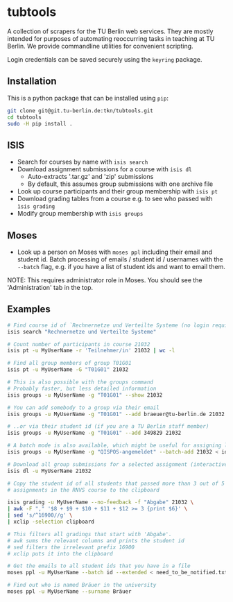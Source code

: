# tubtools

A collection of scrapers for the TU Berlin web services. They are mostly intended for purposes of automating reoccurring
tasks in teaching at TU Berlin. We provide commandline utilities for convenient scripting.

Login credentials can be saved securely using the `keyring` package.

## Installation

This is a python package that can be installed using `pip`:

```sh
git clone git@git.tu-berlin.de:tkn/tubtools.git
cd tubtools
sudo -H pip install .
```

## ISIS

* Search for courses by name with `isis search`
* Download assignment submissions for a course with `isis dl`
  * Auto-extracts '.tar.gz' and 'zip' submissions
  * By default, this assumes group submissions with one archive file
* Look up course participants and their group membership with  `isis pt`
* Download grading tables from a course e.g. to see who passed with `ìsis grading`
* Modify group membership with `isis groups`

## Moses

* Look up a person on Moses with `moses ppl` including their email and student id. Batch processing of emails / student
  id / usernames with the `--batch` flag, e.g. if you have a list of student ids and want to email them.

NOTE: This requires administrator role in Moses. You should see the 'Administration' tab in the top.

## Examples

```bash
# Find course id of `Rechnernetze und Verteilte Systeme (no login required)
isis search "Rechnernetze und Verteilte Systeme"

# Count number of participants in course 21032
isis pt -u MyUserName -r 'Teilnehmer/in' 21032 | wc -l 

# Find all group members of group T01G01
isis pt -u MyUserName -G "T01G01" 21032

# This is also possible with the groups command
# Probably faster, but less detailed information 
isis groups -u MyUserName -g "T01G01" --show 21032

# You can add somebody to a group via their email
isis groups -u MyUserName -g "T01G01" --add braeuer@tu-berlin.de 21032

# ..or via their student id (if you are a TU Berlin staff member) 
isis groups -u MyUserName -g "T01G01" --add 349829 21032

# A batch mode is also available, which might be useful for assigning lots of ppl to one group 
isis groups -u MyUserName -g "QISPOS-angemeldet" --batch-add 21032 < ids_from_qispos.txt

# Download all group submissions for a selected assignment (interactive)
isis dl -u MyUserName 21032 

# Copy the student id of all students that passed more than 3 out of 5 programming 
# assignments in the RNVS course to the clipboard

isis grading -u MyUserName --no-feedback -f "Abgabe" 21032 \
| awk -F "," '$8 + $9 + $10 + $11 + $12 >= 3 {print $6}' \
| sed 's/^16900//g' \
| xclip -selection clipboard

# This filters all gradings that start with 'Abgabe'.
# awk sums the relevant columns and prints the student id
# sed filters the irrelevant prefix 16900
# xclip puts it into the clipboard

# Get the emails to all student ids that you have in a file
moses ppl -u MyUserName --batch id --extended < need_to_be_notified.txt

# Find out who is named Bräuer in the university
moses ppl -u MyUserName --surname Bräuer

```
